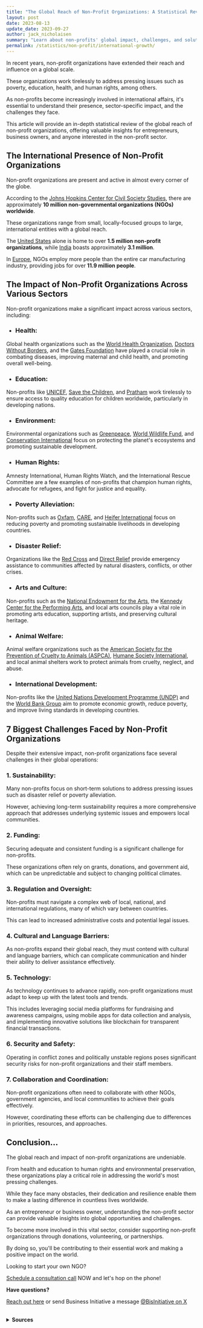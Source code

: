 ```yaml
---
title: "The Global Reach of Non-Profit Organizations: A Statistical Review"
layout: post
date: 2023-08-13
update_date: 2023-09-27
author: jack_nicholaisen
summary: "Learn about non-profits' global impact, challenges, and solutions. Don't miss this opportunity to understand their world—read it HERE!"
permalink: /statistics/non-profit/international-growth/
---
```


In recent years, non-profit organizations have extended their reach and influence on a global scale. 

These organizations work tirelessly to address pressing issues such as poverty, education, health, and human rights, among others. 

As non-profits become increasingly involved in international affairs, it's essential to understand their presence, sector-specific impact, and the challenges they face.

This article will provide an in-depth statistical review of the global reach of non-profit organizations, offering valuable insights for entrepreneurs, business owners, and anyone interested in the non-profit sector.

## The International Presence of Non-Profit Organizations

Non-profit organizations are present and active in almost every corner of the globe. 

According to the [Johns Hopkins Center for Civil Society Studies](https://ccss.jhu.edu/global-ngo-data/), there are approximately **10 million non-governmental organizations (NGOs) worldwide**. 

These organizations range from small, locally-focused groups to large, international entities with a global reach.

The [United States](https://www.urban.org/sites/default/files/publication/99046/the_nonprofit_sector_in_brief_2018_0.pdf) alone is home to over **1.5 million non-profit organizations**, while [India](https://timesofindia.indiatimes.com/india/India-has-31-lakh-NGOs-twice-the-number-of-schools/articleshow/47699699.cms) boasts approximately **3.1 million**. 

In [Europe](https://www.euractiv.com/section/economy-jobs/news/ngos-employ-more-people-than-car-industry-in-eu/), NGOs employ more people than the entire car manufacturing industry, providing jobs for over **11.9 million people**.

## The Impact of Non-Profit Organizations Across Various Sectors

Non-profit organizations make a significant impact across various sectors, including:

-  ### Health: 

Global health organizations such as the [World Health Organization](https://www.who.int/), [Doctors Without Borders](https://www.doctorswithoutborders.org/), and the [Gates Foundation](https://www.gatesfoundation.org/) have played a crucial role in combating diseases, improving maternal and child health, and promoting overall well-being.

-  ### Education: 

Non-profits like [UNICEF](https://www.unicef.org/education), [Save the Children](https://www.savethechildren.org/), and [Pratham](https://www.pratham.org/) work tirelessly to ensure access to quality education for children worldwide, particularly in developing nations.

-  ### Environment: 

Environmental organizations such as [Greenpeace](https://www.greenpeace.org/), [World Wildlife Fund](https://www.worldwildlife.org/), and [Conservation International](https://www.conservation.org/) focus on protecting the planet's ecosystems and promoting sustainable development.

-  ### Human Rights: 

Amnesty International, Human Rights Watch, and the International Rescue Committee are a few examples of non-profits that champion human rights, advocate for refugees, and fight for justice and equality.

-  ### Poverty Alleviation: 

Non-profits such as [Oxfam](https://www.oxfam.org/), [CARE](https://www.care.org/), and [Heifer International](https://www.heifer.org/) focus on reducing poverty and promoting sustainable livelihoods in developing countries.

-  ### Disaster Relief: 

Organizations like the [Red Cross](https://www.redcross.org/) and [Direct Relief](https://www.directrelief.org/) provide emergency assistance to communities affected by natural disasters, conflicts, or other crises.

-  ### Arts and Culture: 

Non-profits such as the [National Endowment for the Arts](https://www.arts.gov/), the [Kennedy Center for the Performing Arts](https://www.kennedy-center.org/), and local arts councils play a vital role in promoting arts education, supporting artists, and preserving cultural heritage.

-  ### Animal Welfare: 

Animal welfare organizations such as the [American Society for the Prevention of Cruelty to Animals (ASPCA)](https://www.aspca.org/), [Humane Society International](https://www.hsi.org/), and local animal shelters work to protect animals from cruelty, neglect, and abuse.

-  ### International Development: 

Non-profits like the [United Nations Development Programme (UNDP)](https://www.undp.org/content/undp/en/home.html) and the [World Bank Group](https://www.worldbank.org/) aim to promote economic growth, reduce poverty, and improve living standards in developing countries.

## 7 Biggest Challenges Faced by Non-Profit Organizations

Despite their extensive impact, non-profit organizations face several challenges in their global operations:

### 1.  Sustainability: 

Many non-profits focus on short-term solutions to address pressing issues such as disaster relief or poverty alleviation. 

However, achieving long-term sustainability requires a more comprehensive approach that addresses underlying systemic issues and empowers local communities.

### 2.  Funding: 

Securing adequate and consistent funding is a significant challenge for non-profits. 

These organizations often rely on grants, donations, and government aid, which can be unpredictable and subject to changing political climates.

### 3.  Regulation and Oversight: 

Non-profits must navigate a complex web of local, national, and international regulations, many of which vary between countries. 

This can lead to increased administrative costs and potential legal issues.

### 4.  Cultural and Language Barriers: 

As non-profits expand their global reach, they must contend with cultural and language barriers, which can complicate communication and hinder their ability to deliver assistance effectively.

### 5.  Technology: 

As technology continues to advance rapidly, non-profit organizations must adapt to keep up with the latest tools and trends. 

This includes leveraging social media platforms for fundraising and awareness campaigns, using mobile apps for data collection and analysis, and implementing innovative solutions like blockchain for transparent financial transactions.

### 6.  Security and Safety: 

Operating in conflict zones and politically unstable regions poses significant security risks for non-profit organizations and their staff members.

### 7.  Collaboration and Coordination: 

Non-profit organizations often need to collaborate with other NGOs, government agencies, and local communities to achieve their goals effectively. 

However, coordinating these efforts can be challenging due to differences in priorities, resources, and approaches.

## Conclusion...

The global reach and impact of non-profit organizations are undeniable. 

From health and education to human rights and environmental preservation, these organizations play a critical role in addressing the world's most pressing challenges.

While they face many obstacles, their dedication and resilience enable them to make a lasting difference in countless lives worldwide.

As an entrepreneur or business owner, understanding the non-profit sector can provide valuable insights into global opportunities and challenges.

To become more involved in this vital sector, consider supporting non-profit organizations through donations, volunteering, or partnerships. 

By doing so, you'll be contributing to their essential work and making a positive impact on the world.

Looking to start your own NGO?

[Schedule a consultation call](https://calendly.com/businessinitiative/30-minute-consultation-call) NOW and let's hop on the phone!

**Have questions?**

[Reach out here](https://www.businessinitiative.org/contact/) or send Business Initiative a message [@BisInitiative on X](https://twitter.com/BisInitiative)

<script async data-uid="0625212ce2" src="https://adept-hustler-4565.ck.page/0625212ce2/index.js"></script>

<br>
<details>
<summary><b>Sources</b></summary>
<br>
<ul>
    <li><a href="https://ccss.jhu.edu/global-ngo-data/">Johns Hopkins Center for Civil Society Studies</a></li>
    <li><a href="https://www.urban.org/sites/default/files/publication/99046/the_nonprofit_sector_in_brief_2018_0.pdf">Urban Institute - The Nonprofit Sector in Brief 2018</a></li>
    <li><a href="https://timesofindia.indiatimes.com/india/India-has-31-lakh-NGOs-twice-the-number-of-schools/articleshow/47699699.cms">Times of India - India has 3.1 million NGOs</a></li>
    <li><a href="https://www.euractiv.com/section/economy-jobs/news/ngos-employ-more-people-than-car-industry-in-eu/">Euractiv - NGOs employ more people than car industry in EU</a></li>
    <li><a href="https://www.arts.gov/">National Endowment for the Arts</a></li>
    <li><a href="https://www.kennedy-center.org/">Kennedy Center for the Performing Arts</a></li>
    <li><a href="https://www.aspca.org/">American Society for the Prevention of Cruelty to Animals (ASPCA)</a></li>
    <li><a href="https://www.hsi.org/">Humane Society International</a></li>
</ul>
</details>


